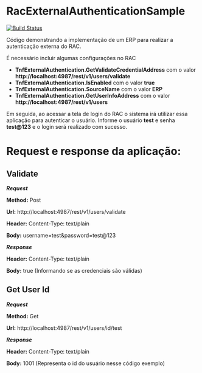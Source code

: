 # RacExternalAuthenticationSample
[![Build Status][travis-image]][travis-url] 

Código demonstrando a implementação de um ERP para realizar a autenticação externa do RAC.

É necessário incluir algumas configurações no RAC
* **TnfExternalAuthentication.GetValidateCredentialAddress** com o valor **http://localhost:4987/rest/v1/users/validate**
* **TnfExternalAuthentication.IsEnabled** com o valor **true**
* **TnfExternalAuthentication.SourceName** com o valor **ERP**
* **TnfExternalAuthentication.GetUserInfoAddress** com o valor **http://localhost:4987/rest/v1/users**

Em seguida, ao acessar a tela de login do RAC o sistema irá utilizar essa aplicação para autenticar o usuário.
Informe o usuário **test** e senha **test@123** e o login será realizado com sucesso.

Request e response da aplicação:
===

Validate
---

***Request***

**Method:** Post

**Url:** http://localhost:4987/rest/v1/users/validate

**Header:** Content-Type: text/plain

**Body:** username=test&password=test@123

***Response***

**Header:** Content-Type: text/plain

**Body:** true (Informando se as credenciais são válidas)

Get User Id
---

***Request***

**Method:** Get

**Url:** http://localhost:4987/rest/v1/users/id/test

***Response***

**Header:** Content-Type: text/plain

**Body:** 1001 (Representa o id do usuário nesse código exemplo)

[travis-image]:https://travis-ci.org/totvs/rac-external-authentication-sample.svg?branch=master
[travis-url]:https://travis-ci.org/totvs/rac-external-authentication-sample
